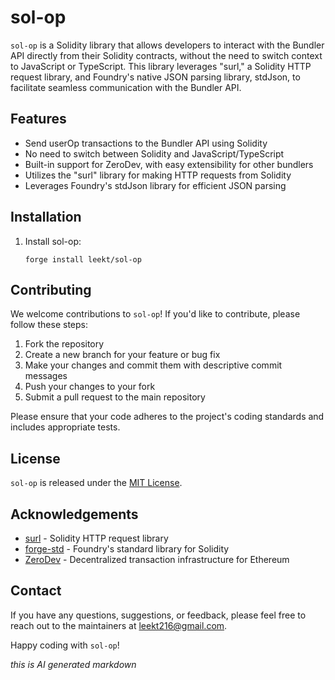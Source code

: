 # sol-op

`sol-op` is a Solidity library that allows developers to interact with the Bundler API directly from their Solidity contracts, without the need to switch context to JavaScript or TypeScript. This library leverages "surl," a Solidity HTTP request library, and Foundry's native JSON parsing library, stdJson, to facilitate seamless communication with the Bundler API.

## Features

- Send userOp transactions to the Bundler API using Solidity
- No need to switch between Solidity and JavaScript/TypeScript
- Built-in support for ZeroDev, with easy extensibility for other bundlers
- Utilizes the "surl" library for making HTTP requests from Solidity
- Leverages Foundry's stdJson library for efficient JSON parsing

## Installation

1. Install sol-op:
   ```
   forge install leekt/sol-op
   ```

## Contributing

We welcome contributions to `sol-op`! If you'd like to contribute, please follow these steps:

1. Fork the repository
2. Create a new branch for your feature or bug fix
3. Make your changes and commit them with descriptive commit messages
4. Push your changes to your fork
5. Submit a pull request to the main repository

Please ensure that your code adheres to the project's coding standards and includes appropriate tests.

## License

`sol-op` is released under the [MIT License](./LICENSE).

## Acknowledgements

- [surl](https://github.com/memester-xyz/surl) - Solidity HTTP request library
- [forge-std](https://github.com/foundry-rs/forge-std) - Foundry's standard library for Solidity
- [ZeroDev](https://zerodev.app/) - Decentralized transaction infrastructure for Ethereum

## Contact

If you have any questions, suggestions, or feedback, please feel free to reach out to the maintainers at [leekt216@gmail.com](mailto:leekt216@gmail.com).

Happy coding with `sol-op`!

_this is AI generated markdown_

